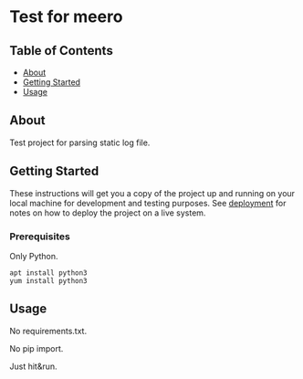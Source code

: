 # Test for meero

## Table of Contents

- [About](#about)
- [Getting Started](#getting_started)
- [Usage](#usage)

## About <a name = "about"></a>

Test project for parsing static log file.

## Getting Started <a name = "getting_started"></a>

These instructions will get you a copy of the project up and running on your local machine for development and testing purposes. See [deployment](#deployment) for notes on how to deploy the project on a live system.

### Prerequisites

Only Python.

```
apt install python3
yum install python3
```

## Usage <a name = "usage"></a>

No requirements.txt.

No pip import.

Just hit&run.
